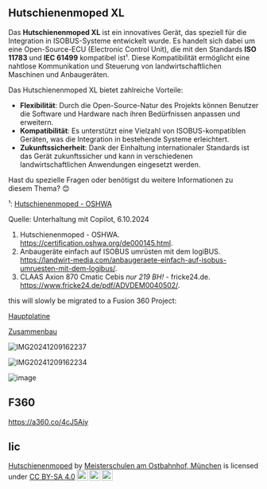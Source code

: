 ## Hutschienenmoped XL

Das **Hutschienenmoped XL** ist ein innovatives Gerät, das speziell für die Integration in ISOBUS-Systeme entwickelt wurde. Es handelt sich dabei um eine Open-Source-ECU (Electronic Control Unit), die mit den Standards **ISO 11783** und **IEC 61499** kompatibel ist¹. Diese Kompatibilität ermöglicht eine nahtlose Kommunikation und Steuerung von landwirtschaftlichen Maschinen und Anbaugeräten.

Das Hutschienenmoped XL bietet zahlreiche Vorteile:
- **Flexibilität**: Durch die Open-Source-Natur des Projekts können Benutzer die Software und Hardware nach ihren Bedürfnissen anpassen und erweitern.
- **Kompatibilität**: Es unterstützt eine Vielzahl von ISOBUS-kompatiblen Geräten, was die Integration in bestehende Systeme erleichtert.
- **Zukunftssicherheit**: Dank der Einhaltung internationaler Standards ist das Gerät zukunftssicher und kann in verschiedenen landwirtschaftlichen Anwendungen eingesetzt werden.

Hast du spezielle Fragen oder benötigst du weitere Informationen zu diesem Thema? 😊

¹: [Hutschienenmoped - OSHWA](https://certification.oshwa.org/de000145.html)

Quelle: Unterhaltung mit Copilot, 6.10.2024
1) Hutschienenmoped - OSHWA. https://certification.oshwa.org/de000145.html.
2) Anbaugeräte einfach auf ISOBUS umrüsten mit dem logiBUS. https://landwirt-media.com/anbaugeraete-einfach-auf-isobus-umruesten-mit-dem-logibus/.
3) CLAAS Axion 870 Cmatic Cebis *nur 219 BH!* - fricke24.de. https://www.fricke24.de/pdf/ADVDEM0040502/.




this will slowly be migrated to a Fusion 360 Project: 

[Hauptplatine](https://a360.co/3YcFeBx)

[Zusammenbau](https://a360.co/4cJ5Ajy)


![IMG20241209162237](https://github.com/user-attachments/assets/383bf22e-cba5-43bd-8128-fcb774ffd311)

![IMG20241209162234](https://github.com/user-attachments/assets/e9367dd6-669b-4474-8874-dbe8fb007cbe)


![image](https://github.com/Meisterschulen-am-Ostbahnhof-Munchen/ISOBUS_Hardware/assets/69573151/a77ef262-608f-44c5-9354-b3eb979526ce)







## F360

https://a360.co/4cJ5Ajy



## lic

<p xmlns:cc="http://creativecommons.org/ns#" xmlns:dct="http://purl.org/dc/terms/"><a property="dct:title" rel="cc:attributionURL" href="https://github.com/Meisterschulen-am-Ostbahnhof-Munchen/ISOBUS_Hardware">Hutschienenmoped</a> by <a rel="cc:attributionURL dct:creator" property="cc:attributionName" href="https://github.com/Meisterschulen-am-Ostbahnhof-Munchen">Meisterschulen am Ostbahnhof, München</a> is licensed under <a href="https://creativecommons.org/licenses/by-sa/4.0/?ref=chooser-v1" target="_blank" rel="license noopener noreferrer" style="display:inline-block;">CC BY-SA 4.0<img style="height:22px!important;margin-left:3px;vertical-align:text-bottom;" src="https://mirrors.creativecommons.org/presskit/icons/cc.svg?ref=chooser-v1" alt=""><img style="height:22px!important;margin-left:3px;vertical-align:text-bottom;" src="https://mirrors.creativecommons.org/presskit/icons/by.svg?ref=chooser-v1" alt=""><img style="height:22px!important;margin-left:3px;vertical-align:text-bottom;" src="https://mirrors.creativecommons.org/presskit/icons/sa.svg?ref=chooser-v1" alt=""></a></p>


